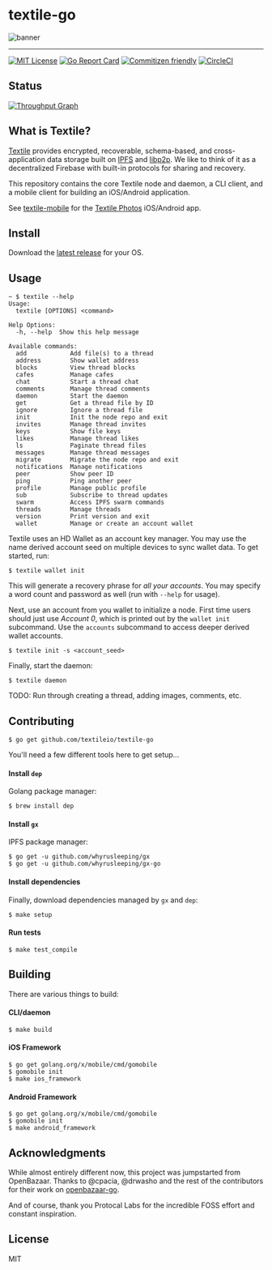 # textile-go

![banner](https://s3.amazonaws.com/textile.public/Textile_Logo_Horizontal.png)

---

[![MIT License](http://img.shields.io/badge/license-MIT-blue.svg?style=flat)](LICENSE) [![Go Report Card](https://goreportcard.com/badge/github.com/textileio/textile-go)](https://goreportcard.com/report/github.com/textileio/textile-go) [![Commitizen friendly](https://img.shields.io/badge/commitizen-friendly-brightgreen.svg)](http://commitizen.github.io/cz-cli/) [![CircleCI](https://circleci.com/gh/textileio/textile-go/tree/master.svg?style=shield)](https://circleci.com/gh/textileio/textile-go/tree/master)

## Status

[![Throughput Graph](https://graphs.waffle.io/textileio/textile-go/throughput.svg)](https://waffle.io/textileio/textile-go/metrics/throughput)

## What is Textile?

[Textile](https://www.textile.io) provides encrypted, recoverable, schema-based, and cross-application data storage built on [IPFS](https://github.com/ipfs) and [libp2p](https://github.com/libp2p). We like to think of it as a decentralized Firebase with built-in protocols for sharing and recovery.

This repository contains the core Textile node and daemon, a CLI client, and a mobile client for building an iOS/Android application.

See [textile-mobile](https://github.com/textileio/textile-mobile/) for the [Textile Photos](https://www.textile.photos) iOS/Android app.

## Install

Download the [latest release](https://github.com/textileio/textile-go/releases/latest) for your OS.

## Usage

```
~ $ textile --help
Usage:
  textile [OPTIONS] <command>

Help Options:
  -h, --help  Show this help message

Available commands:
  add            Add file(s) to a thread
  address        Show wallet address
  blocks         View thread blocks
  cafes          Manage cafes
  chat           Start a thread chat
  comments       Manage thread comments
  daemon         Start the daemon
  get            Get a thread file by ID
  ignore         Ignore a thread file
  init           Init the node repo and exit
  invites        Manage thread invites
  keys           Show file keys
  likes          Manage thread likes
  ls             Paginate thread files
  messages       Manage thread messages
  migrate        Migrate the node repo and exit
  notifications  Manage notifications
  peer           Show peer ID
  ping           Ping another peer
  profile        Manage public profile
  sub            Subscribe to thread updates
  swarm          Access IPFS swarm commands
  threads        Manage threads
  version        Print version and exit
  wallet         Manage or create an account wallet
```

Textile uses an HD Wallet as an account key manager. You may use the name derived account seed on multiple devices to sync wallet data. To get started, run:

```
$ textile wallet init
```

This will generate a recovery phrase for _all your accounts_. You may specify a word count and password as well (run with `--help` for usage).

Next, use an account from you wallet to initialize a node. First time users should just use _Account 0_, which is printed out by the `wallet init` subcommand. Use the `accounts` subcommand to access deeper derived wallet accounts.

```
$ textile init -s <account_seed>
```

Finally, start the daemon:

```
$ textile daemon
```

TODO: Run through creating a thread, adding images, comments, etc.

## Contributing

```
$ go get github.com/textileio/textile-go
```

You'll need a few different tools here to get setup...

#### Install `dep`

Golang package manager:

```
$ brew install dep
```

#### Install `gx`

IPFS package manager:

```
$ go get -u github.com/whyrusleeping/gx
$ go get -u github.com/whyrusleeping/gx-go
```

#### Install dependencies

Finally, download dependencies managed by `gx` and `dep`:

```
$ make setup
```

#### Run tests

```
$ make test_compile
```

## Building

There are various things to build:

#### CLI/daemon

```
$ make build
```

#### iOS Framework

```
$ go get golang.org/x/mobile/cmd/gomobile
$ gomobile init
$ make ios_framework
```

#### Android Framework

```
$ go get golang.org/x/mobile/cmd/gomobile
$ gomobile init
$ make android_framework
```

## Acknowledgments

While almost entirely different now, this project was jumpstarted from OpenBazaar. Thanks to @cpacia, @drwasho and the rest of the contributors for their work on [openbazaar-go](https://github.com/OpenBazaar/openbazaar-go).

And of course, thank you Protocal Labs for the incredible FOSS effort and constant inspiration.

## License

MIT
